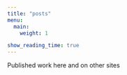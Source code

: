 ```yaml
---
title: "posts"
menu:
  main:
    weight: 1

show_reading_time: true
---
```

Published work here and on other sites
